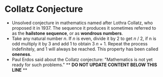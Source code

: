 Collatz Conjecture
==================

* Unsolved conjecture in mathematics named after Lothra Collatz, who proposed it in 1937. The sequence it produces it sometimes referred to as the **hailstone sequence**, or as **wondrous numbers**.
* Take any natural number _n_. If _n_ is even, divide it by 2 to get _n_ / 2, if n is odd multiply it by 3 and add 1 to obtain 3 _n_ + 1. Repeat the process indefinitely, and 1 will always be reached. This property has been called **oneness**.
* Paul Erdos said about the Collatz conjecture: "Mathematics is not yet ready for such problems."
** **DO NOT UPDATE CONTENT BELOW THIS LINE** **

